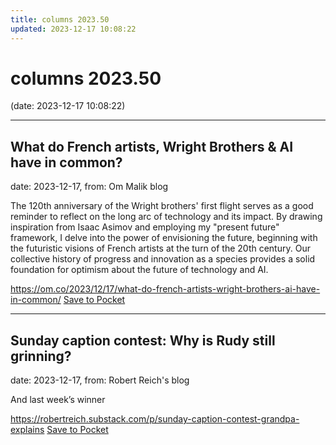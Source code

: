 ```yaml
---
title: columns 2023.50
updated: 2023-12-17 10:08:22
---
```


# columns 2023.50

(date: 2023-12-17 10:08:22)

---

## What do French artists, Wright Brothers & AI have in common?

date: 2023-12-17, from: Om Malik blog

The 120th anniversary of the Wright brothers' first flight serves as a good reminder to reflect on the long arc of technology and its impact. By drawing inspiration from Isaac Asimov and employing my "present future" framework, I delve into the power of envisioning the future, beginning with the futuristic visions of French artists at the turn of the 20th century. Our collective history of progress and innovation as a species provides a solid foundation for optimism about the future of technology and AI.

<span class="feed-item-link">
<a href="https://om.co/2023/12/17/what-do-french-artists-wright-brothers-ai-have-in-common/">https://om.co/2023/12/17/what-do-french-artists-wright-brothers-ai-have-in-common/</a> <a href="https://getpocket.com/save" class="pocket-btn" data-lang="en" data-save-url="https://om.co/2023/12/17/what-do-french-artists-wright-brothers-ai-have-in-common/">Save to Pocket</a>
</span>

---

## Sunday caption contest: Why is Rudy still grinning?

date: 2023-12-17, from: Robert Reich's blog

And last week&#8217;s winner

<span class="feed-item-link">
<a href="https://robertreich.substack.com/p/sunday-caption-contest-grandpa-explains">https://robertreich.substack.com/p/sunday-caption-contest-grandpa-explains</a> <a href="https://getpocket.com/save" class="pocket-btn" data-lang="en" data-save-url="https://robertreich.substack.com/p/sunday-caption-contest-grandpa-explains">Save to Pocket</a>
</span>



<script type="text/javascript">!function(d,i){if(!d.getElementById(i)){var j=d.createElement("script");j.id=i;j.src="https://widgets.getpocket.com/v1/j/btn.js?v=1";var w=d.getElementById(i);d.body.appendChild(j);}}(document,"pocket-btn-js");</script>

